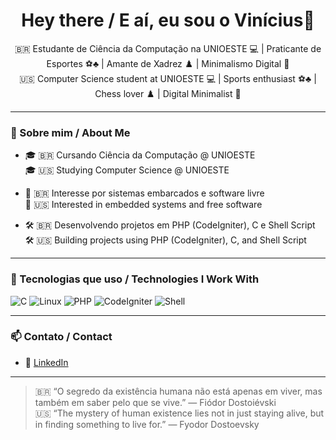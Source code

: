 <!-- GitHub Profile README.md -->

<h1 align="center">Hey there / E aí, eu sou o Vinícius👋</h1>

<p align="center">
  🇧🇷 Estudante de Ciência da Computação na UNIOESTE 💻 | Praticante de Esportes ⚽♣️ | Amante de Xadrez ♟️ | Minimalismo Digital 🌿  
  <br>🇺🇸 Computer Science student at UNIOESTE 💻 | Sports enthusiast ⚽♣️ | Chess lover ♟️ | Digital Minimalist 🌿
</p>

---

### 🚀 Sobre mim / About Me

- 🎓 🇧🇷 Cursando Ciência da Computação @ UNIOESTE  
  🎓 🇺🇸 Studying Computer Science @ UNIOESTE

- 🧠 🇧🇷 Interesse por sistemas embarcados e software livre  
  🧠 🇺🇸 Interested in embedded systems and free software

- 🛠️ 🇧🇷 Desenvolvendo projetos em PHP (CodeIgniter), C e Shell Script  
  🛠️ 🇺🇸 Building projects using PHP (CodeIgniter), C, and Shell Script

---

### 🧰 Tecnologias que uso / Technologies I Work With

![C](https://img.shields.io/badge/-C-00599C?style=flat&logo=c&logoColor=white)
![Linux](https://img.shields.io/badge/-Linux-FCC624?style=flat&logo=linux&logoColor=black)
![PHP](https://img.shields.io/badge/-PHP-777BB4?style=flat&logo=php&logoColor=white)
![CodeIgniter](https://img.shields.io/badge/-CodeIgniter-E44D26?style=flat&logo=codeigniter&logoColor=white)
![Shell](https://img.shields.io/badge/-Shell-4EAA25?style=flat&logo=gnu-bash&logoColor=white)

---

### 📫 Contato / Contact

- 💼 [LinkedIn](https://www.linkedin.com/in/vinicius-hermes-795227260/)

---

> 🇧🇷 “O segredo da existência humana não está apenas em viver, mas também em saber pelo que se vive.” — Fiódor Dostoiévski  
> 🇺🇸 “The mystery of human existence lies not in just staying alive, but in finding something to live for.” — Fyodor Dostoevsky
